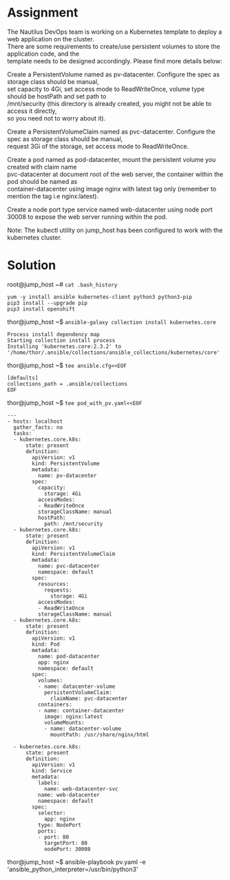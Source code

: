 # Assignment
The Nautilus DevOps team is working on a Kubernetes template to deploy a web application on the cluster.  
There are some requirements to create/use persistent volumes to store the application code, and the  
template needs to be designed accordingly. Please find more details below:



Create a PersistentVolume named as pv-datacenter. Configure the spec as storage class should be manual,  
set capacity to 4Gi, set access mode to ReadWriteOnce, volume type should be hostPath and set path to  
/mnt/security (this directory is already created, you might not be able to access it directly,  
so you need not to worry about it).

Create a PersistentVolumeClaim named as pvc-datacenter. Configure the spec as storage class should be manual,  
request 3Gi of the storage, set access mode to ReadWriteOnce.

Create a pod named as pod-datacenter, mount the persistent volume you created with claim name  
pvc-datacenter at document root of the web server, the container within the pod should be named as  
container-datacenter using image nginx with latest tag only (remember to mention the tag i.e nginx:latest).

Create a node port type service named web-datacenter using node port 30008 to expose the web server running within the pod.

Note: The kubectl utility on jump_host has been configured to work with the kubernetes cluster.

# Solution
root@jump_host ~# `cat .bash_history`
```
yum -y install ansible kubernetes-client python3 python3-pip
pip3 install --upgrade pip
pip3 install openshift
```

thor@jump_host ~$ `ansible-galaxy collection install kubernetes.core`
```
Process install dependency map
Starting collection install process
Installing 'kubernetes.core:2.3.2' to '/home/thor/.ansible/collections/ansible_collections/kubernetes/core'
```

thor@jump_host ~$ `tee ansible.cfg<<EOF`
```
[defaults]
collections_path = .ansible/collections
EOF
```
thor@jump_host ~$ `tee pod_with_pv.yaml<<EOF`
```
---
- hosts: localhost
  gather_facts: no
  tasks:
  - kubernetes.core.k8s:
      state: present
      definition:
        apiVersion: v1
        kind: PersistentVolume
        metadata:
          name: pv-datacenter
        spec:
          capacity:
            storage: 4Gi
          accessModes:
          - ReadWriteOnce
          storageClassName: manual
          hostPath:
            path: /mnt/security
  - kubernetes.core.k8s:
      state: present
      definition:
        apiVersion: v1
        kind: PersistentVolumeClaim
        metadata:
          name: pvc-datacenter
          namespace: default
        spec:
          resources:
            requests:
              storage: 4Gi
          accessModes:
          - ReadWriteOnce
          storageClassName: manual
  - kubernetes.core.k8s:
      state: present
      definition:
        apiVersion: v1
        kind: Pod
        metadata:
          name: pod-datacenter
          app: nginx
          namespace: default
        spec:
          volumes:
          - name: datacenter-volume
            persistentVolumeClaim:
              claimName: pvc-datacenter
          containers:
          - name: container-datacenter
            image: nginx:latest
            volumeMounts:
            - name: datacenter-volume
              mountPath: /usr/share/nginx/html

  - kubernetes.core.k8s:
      state: present
      definition:
        apiVersion: v1
        kind: Service
        metadata:
          labels:
            name: web-datacenter-svc
          name: web-datacenter
          namespace: default
        spec:
          selector:
            app: nginx
          type: NodePort
          ports:
          - port: 80
            targetPort: 80
            nodePort: 30008
```
thor@jump_host ~$ ansible-playbook pv.yaml -e 'ansible_python_interpreter=/usr/bin/python3'
